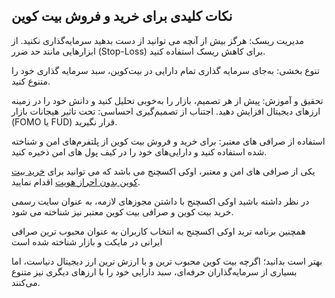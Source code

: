 

## نکات کلیدی برای خرید و فروش بیت‌ کوین

مدیریت ریسک: هرگز بیش از آنچه می‌ توانید از دست بدهید سرمایه‌گذاری نکنید. از ابزارهایی مانند حد ضرر (Stop-Loss) برای کاهش ریسک استفاده کنید.

تنوع‌ بخشی: به‌جای سرمایه‌ گذاری تمام دارایی در بیت‌کوین، سبد سرمایه‌ گذاری خود را متنوع کنید.

تحقیق و آموزش: پیش از هر تصمیم، بازار را به‌خوبی تحلیل کنید و دانش خود را در زمینه ارزهای دیجیتال افزایش دهید.
اجتناب از تصمیم‌گیری احساسی: تحت تاثیر هیجانات بازار (FOMO یا FUD) قرار نگیرید.

استفاده از صرافی‌ های معتبر: برای خرید و فروش بیت‌ کوین از پلتفرم‌های امن و شناخته‌ شده استفاده کنید و دارایی‌های خود را در کیف‌ پول‌ های امن ذخیره کنید.

یکی از صرافی های امن و معتبر، اوکی اکسچنج می باشد که می توانید برای [خرید بیت کوین بدون احراز هویت](https://ok-ex.io/buy-and-sell/BTC/) اقدام نمایید.

در نظر داشته باشید اوکی اکسچنج با داشتن مجوزهای لازمه، به عنوان سایت رسمی خرید بیت کوین و صرافی بیت کوین معتبر نیز شناخته می شود.


همچنین برنامه ترید اوکی اکسچنج به انتخاب کاربران به عنوان محبوب ترین صرافی ایرانی در مایکت و بازار شناخته شده است

بهتر است بدانید؛ اگرچه بیت‌ کوین محبوب‌ ترین و با ارزش‌ ترین ارز دیجیتال دنیاست، اما بسیاری از سرمایه‌گذاران حرفه‌ای، سبد دارایی خود را با ارزهای دیگری نیز متنوع می‌کنند.
